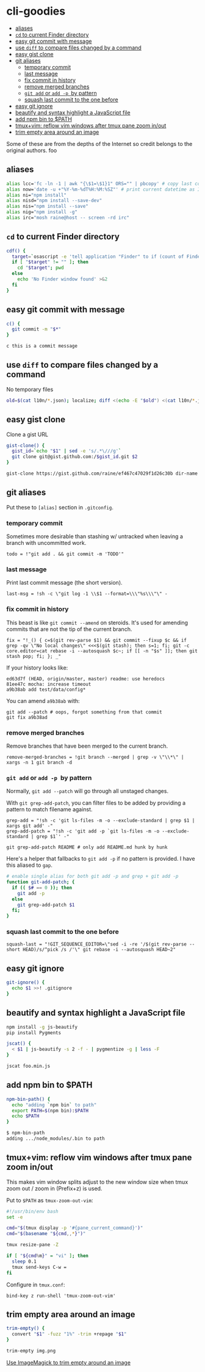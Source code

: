 <!-- START doctoc generated TOC please keep comment here to allow auto update -->
<!-- DON'T EDIT THIS SECTION, INSTEAD RE-RUN doctoc TO UPDATE -->
# cli-goodies

- [aliases](#aliases)
- [`cd` to current Finder directory](#cd-to-current-finder-directory)
- [easy git commit with message](#easy-git-commit-with-message)
- [use `diff` to compare files changed by a command](#use-diff-to-compare-files-changed-by-a-command)
- [easy gist clone](#easy-gist-clone)
- [git aliases](#git-aliases)
  - [temporary commit](#temporary-commit)
  - [last message](#last-message)
  - [fix commit in history](#fix-commit-in-history)
  - [remove merged branches](#remove-merged-branches)
  - [`git add` or `add -p `by pattern](#git-add-or-add--p-by-pattern)
  - [squash last commit to the one before](#squash-last-commit-to-the-one-before)
- [easy git ignore](#easy-git-ignore)
- [beautify and syntax highlight a JavaScript file](#beautify-and-syntax-highlight-a-javascript-file)
- [add npm bin to $PATH](#add-npm-bin-to-path)
- [tmux+vim: reflow vim windows after tmux pane zoom in/out](#tmuxvim-reflow-vim-windows-after-tmux-pane-zoom-inout)
- [trim empty area around an image](#trim-empty-area-around-an-image)

<!-- END doctoc generated TOC please keep comment here to allow auto update -->

Some of these are from the depths of the Internet so credit belongs to the
original authors.
foo

## aliases

```sh
alias lcc='fc -ln -1 | awk "{\$1=\$1}1" ORS="" | pbcopy' # copy last command
alias now='date -u +"%Y-%m-%dT%H:%M:%SZ"' # print current datetime as ISO
alias ni="npm install"
alias nisd="npm install --save-dev"
alias nis="npm install --save"
alias nig="npm install -g"
alias irc="mosh raine@host -- screen -rd irc"
```

## `cd` to current Finder directory

```sh
cdf() {
  target=`osascript -e 'tell application "Finder" to if (count of Finder windows) > 0 then get POSIX path of (target of front Finder window as text)'`
  if [ "$target" != "" ]; then
    cd "$target"; pwd
  else
    echo 'No Finder window found' >&2
  fi
}
```

## easy git commit with message

```sh
c() {
  git commit -m "$*"
}
```

```sh
c this is a commit message
```

## use `diff` to compare files changed by a command

No temporary files

```sh
old=$(cat l10n/*.json); localize; diff <(echo -E "$old") <(cat l10n/*.json)
```

## easy gist clone

Clone a gist URL

```sh
gist-clone() {
  gist_id=`echo "$1" | sed -e 's/.*\///g'`
  git clone git@gist.github.com:/$gist_id.git $2
}
```

```sh
gist-clone https://gist.github.com/raine/ef467c47029f1d26c30b dir-name
```

## git aliases

Put these to `[alias]` section in `.gitconfig`.

### temporary commit

Sometimes more desirable than stashing w/ untracked when leaving a branch
with uncommitted work.

```
todo = !"git add . && git commit -m 'TODO'"
```

### last message

Print last commit message (the short version).

```
last-msg = !sh -c \"git log -1 \\$1 --format=\\\"%s\\\"\" -
```

### fix commit in history

This beast is like `git commit --amend` on steroids. It's used for amending
commits that are not the tip of the current branch.

```
fix = "!_() { c=$(git rev-parse $1) && git commit --fixup $c && if grep -qv \"No local changes\" <<<$(git stash); then s=1; fi; git -c core.editor=cat rebase -i --autosquash $c~; if [[ -n "$s" ]]; then git stash pop; fi; }; _"
```

If your history looks like:

```
ed63d7f (HEAD, origin/master, master) readme: use heredocs
81ee47c mocha: increase timeout
a9b38ab add test/data/config*
```

You can amend `a9b38ab` with:

```
git add --patch # oops, forgot something from that commit
git fix a9b38ad
```

### remove merged branches

Remove branches that have been merged to the current branch.

```
remove-merged-branches = !git branch --merged | grep -v \"\\*\" | xargs -n 1 git branch -d
```

### `git add` or `add -p `by pattern

Normally, `git add --patch` will go through all unstaged changes.

With `git grep-add-patch`, you can filter files to be added by providing a
pattern to match filename against.

```
grep-add = "!sh -c 'git ls-files -m -o --exclude-standard | grep $1 | xargs git add' -"
grep-add-patch = "!sh -c 'git add -p `git ls-files -m -o --exclude-standard | grep $1`' -"
```

```
git grep-add-patch README # only add README.md hunk by hunk
```

Here's a helper that fallbacks to `git add -p`  if no pattern is provided. I
have this aliased to `gap`.

```sh
# enable single alias for both git add -p and grep + git add -p
function git-add-patch; {
  if (( $# == 0 )); then
    git add -p
  else
    git grep-add-patch $1
  fi;
}
```

### squash last commit to the one before

```
squash-last = "!GIT_SEQUENCE_EDITOR=\"sed -i -re '/$(git rev-parse --short HEAD)/s/^pick /s /'\" git rebase -i --autosquash HEAD~2"
```

## easy git ignore

```sh
git-ignore() {
  echo $1 >>! .gitignore
}
```

## beautify and syntax highlight a JavaScript file

```sh
npm install -g js-beautify
pip install Pygments
```

```sh
jscat() {
  < $1 | js-beautify -s 2 -f - | pygmentize -g | less -F
}
```

```sh
jscat foo.min.js
```

## add npm bin to $PATH

```sh
npm-bin-path() {
  echo "adding `npm bin` to path"
  export PATH=$(npm bin):$PATH
  echo $PATH
}
```

```sh
$ npm-bin-path
adding .../node_modules/.bin to path
```

## tmux+vim: reflow vim windows after tmux pane zoom in/out

This makes vim window splits adjust to the new window size when tmux zoom out
/ zoom in (Prefix+z) is used.

Put to `$PATH` as `tmux-zoom-out-vim`:

```sh
#!/usr/bin/env bash
set -e

cmd="$(tmux display -p '#{pane_current_command}')"
cmd="$(basename "${cmd,,*}")"

tmux resize-pane -Z

if [ "${cmd%m}" = "vi" ]; then
  sleep 0.1
  tmux send-keys C-w =
fi
```

Configure in `tmux.conf`:

```
bind-key z run-shell 'tmux-zoom-out-vim'
```

## trim empty area around an image

```sh
trim-empty() {
  convert "$1" -fuzz "1%" -trim +repage "$1"
}
```

```sh
trim-empty img.png
```

[Use ImageMagick to trim empty around an image](https://coderwall.com/p/1shzpw/use-imagemagick-to-trim-empty-around-an-image)


